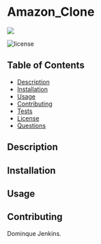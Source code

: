 # Amazon_Clone

![](images/Amazonpic.png)

![license](https://img.shields.io/badge/License-MIT-brightgreen)

 ## Table of Contents
 * [Description](#Description)
 * [Installation](#Installation)
 * [Usage](#Usage)
 * [Contributing](#Contributing)
 * [Tests](#Tests)
 * [License](#License)
 * [Questions](#Questions)

 ## Description
    
        
 ## Installation
 

 ## Usage
 

 ## Contributing
 Dominque Jenkins.
